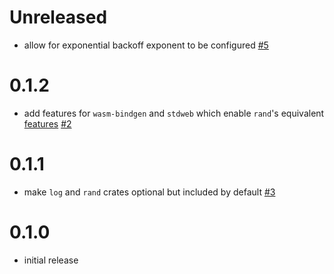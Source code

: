 # Unreleased

* allow for exponential backoff exponent to be configured [#5](https://github.com/softprops/again/pull/5)

# 0.1.2

* add features for `wasm-bindgen` and `stdweb` which enable `rand`'s equivalent [features](https://github.com/rust-random/getrandom/tree/0ad1c7721455b644a775bb4647806ab631250c14#features) [#2](https://github.com/softprops/again/pull/2)

# 0.1.1

* make `log` and `rand` crates optional but included by default [#3](https://github.com/softprops/again/pull/3)

# 0.1.0

* initial release
